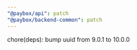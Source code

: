 ```yaml
---
"@paybox/api": patch
"@paybox/backend-common": patch
---
```


chore(deps): bump uuid from 9.0.1 to 10.0.0
